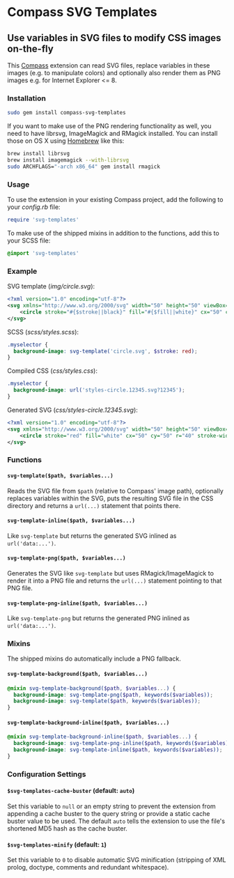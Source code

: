 Compass SVG Templates
===========================================================================================

Use variables in SVG files to modify CSS images on-the-fly
-------------------------------------------------------------------------------------------

This [Compass](http://compass-style.org) extension can read SVG files, replace variables
in these images (e.g. to manipulate colors) and optionally also render them as PNG images
e.g. for Internet Explorer <= 8.

### Installation

```sh
sudo gem install compass-svg-templates
```

If you want to make use of the PNG rendering functionality as well, you need to have
librsvg, ImageMagick and RMagick installed. You can install those on OS X using
[Homebrew](http://brew.sh) like this:
```sh
brew install librsvg
brew install imagemagick --with-librsvg
sudo ARCHFLAGS="-arch x86_64" gem install rmagick
```

### Usage

To use the extension in your existing Compass project, add the following to your *config.rb* file:
```ruby
require 'svg-templates'
```

To make use of the shipped mixins in addition to the functions, add this to your SCSS file:
```scss
@import 'svg-templates'
```

### Example

SVG template (*img/circle.svg*):
```svg
<?xml version="1.0" encoding="utf-8"?>
<svg xmlns="http://www.w3.org/2000/svg" width="50" height="50" viewBox="0 0 50 50">
	<circle stroke="#{$stroke||black}" fill="#{$fill||white}" cx="50" cy="50" r="40" stroke-width="3" />
</svg>
```

SCSS (*scss/styles.scss*):
```scss
.myselector {
  background-image: svg-template('circle.svg', $stroke: red);
}
```

Compiled CSS (*css/styles.css*):
```css
.myselector {
  background-image: url('styles-circle.12345.svg?12345');
}
```

Generated SVG (*css/styles-circle.12345.svg*):
```svg
<?xml version="1.0" encoding="utf-8"?>
<svg xmlns="http://www.w3.org/2000/svg" width="50" height="50" viewBox="0 0 50 50">
	<circle stroke="red" fill="white" cx="50" cy="50" r="40" stroke-width="3" />
</svg>
```

### Functions

#### `svg-template($path, $variables...)`

Reads the SVG file from `$path` (relative to Compass' image path), optionally replaces
variables within the SVG, puts the resulting SVG file in the CSS directory and returns
a `url(...)` statement that points there.
  
#### `svg-template-inline($path, $variables...)`

Like `svg-template` but returns the generated SVG inlined as `url('data:...')`.

#### `svg-template-png($path, $variables...)`

Generates the SVG like `svg-template` but uses RMagick/ImageMagick to render it into
a PNG file and returns the `url(...)` statement pointing to that PNG file.

#### `svg-template-png-inline($path, $variables...)`

Like `svg-template-png` but returns the generated PNG inlined as `url('data:...')`.

### Mixins

The shipped mixins do automatically include a PNG fallback.

#### `svg-template-background($path, $variables...)`

```scss
@mixin svg-template-background($path, $variables...) {
  background-image: svg-template-png($path, keywords($variables));
  background-image: svg-template($path, keywords($variables));
}
```

#### `svg-template-background-inline($path, $variables...)`

```scss
@mixin svg-template-background-inline($path, $variables...) {
  background-image: svg-template-png-inline($path, keywords($variables));
  background-image: svg-template-inline($path, keywords($variables));
}
```

### Configuration Settings

#### `$svg-templates-cache-buster` (default: `auto`)

Set this variable to `null` or an empty string to prevent the extension from
appending a cache buster to the query string or provide a static cache buster
value to be used. The default `auto` tells the extension to use the file's
shortened MD5 hash as the cache buster.

#### `$svg-templates-minify` (default: `1`)

Set this variable to `0` to disable automatic SVG minification (stripping of
XML prolog, doctype, comments and redundant whitespace).